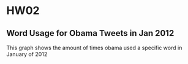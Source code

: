 # HW02
## **Word Usage for Obama Tweets in Jan 2012**

<p>This graph shows the amount of times obama used a specific word in January of 2012</p>
